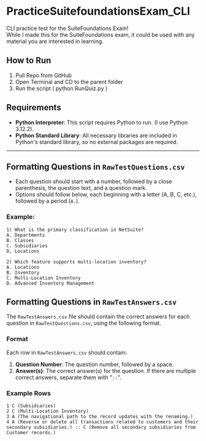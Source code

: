 # PracticeSuitefoundationsExam_CLI
CLI practice test for the SuiteFoundations Exam!  
While I made this for the SuiteFoundations exam, it could be used with any material you are interested in learning.

## How to Run
1. Pull Repo from GitHub
2. Open Terminal and CD to the parent folder
3. Run the script ( python RunQuiz.py )

## Requirements
- **Python Interpreter**: This script requires Python to run. (I use Python 3.12.2).
- **Python Standard Library**: All necessary libraries are included in Python's standard library, so no external packages are required.

---

## Formatting Questions in `RawTestQuestions.csv`
- Each question should start with a number, followed by a close parenthesis, the question text, and a question mark.
- Options should follow below, each beginning with a letter (A, B, C, etc.), followed by a period (`A.`).
  
### Example:
```plaintext
1) What is the primary classification in NetSuite?
A. Departments
B. Classes
C. Subsidiaries
D. Locations

2) Which feature supports multi-location inventory?
A. Locations
B. Inventory
C. Multi-Location Inventory
D. Advanced Inventory Management
```

## Formatting Questions in `RawTestAnswers.csv`
The `RawTestAnswers.csv` file should contain the correct answers for each question in `RawTestQuestions.csv`, using the following format.

### Format
Each row in `RawTestAnswers.csv` should contain:
1. **Question Number**: The question number, followed by a space.
2. **Answer(s)**: The correct answer(s) for the question. If there are multiple correct answers, separate them with "`::`".

### Example Rows
```plaintext
1 C (Subsidiaries)
2 C (Multi-Location Inventory)
3 A (The navigational path to the record updates with the renaming.)
4 A (Reverse or delete all transactions related to customers and their secondary subsidiaries.) :: C (Remove all secondary subsidiaries from Customer records.)
